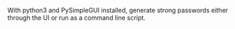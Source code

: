 With python3 and PySimpleGUI installed, generate strong passwords either through the UI or run as a command line script.
